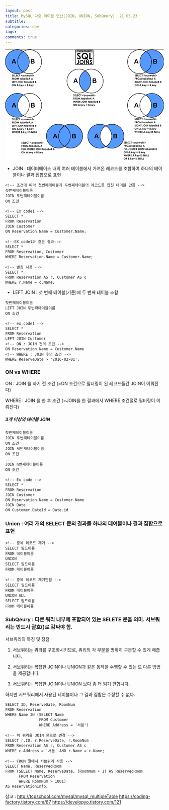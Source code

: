 ```yaml
--- 
layout: post  
title: MySQL 다중 테이블 연산(JOIN, UNION, SubQeury)  21.05.23
subtitle: 
categories: dev
tags: 
comments: true  
--- 
```


![join](/assets/img/post/2021-05-22-17-19-07.png)

- JOIN : 데이터베이스 내의 여러 테이블에서 가져온 레코드를 조합하여 하나의 테이블이나 결과 집합으로 표현

```
<!-- 조건에 따라 첫번째테이블과 두번째테이블의 레코드를 합친 테이블 만듬 -->
첫번째테이블이름
JOIN 두번째테이블이름
ON 조건

<!-- Ex code1 -->
SELECT *
FROM Reservation
JOIN Customer
ON Reservation.Name = Customer.Name;

<!--EX code1과 같은 결과-->
SELECT *
FROM Reservation, Customer
WHERE Reservation.Name = Customer.Name;

<!-- 별칭 사용 -->
SELECT *
FROM Reservation AS r, Customer AS c
WHERE r.Name = c.Name;
```

- LEFT JOIN : 첫 번째 테이블(기준)에 두 번째 테이블 조합

```
첫번째테이블이름
LEFT JOIN 두번째테이블이름
ON 조건

<!-- ex code1 -->
SELECT *
FROM Reservation
LEFT JOIN Customer
<!-- ON : JOIN 전의 조건 -->
ON Reservation.Name = Customer.Name
<!-- WHERE : JOIN 후의 조건 -->
WHERE ReserveDate > '2016-02-01';
```

### ON vs WHERE

ON : JOIN 을 하기 전 조건 (=ON 조건으로 필터링이 된 레코드들간 JOIN이 이뤄진다)

WHERE : JOIN 을 한 후 조건 (=JOIN을 한 결과에서 WHERE 조건절로 필터링이 이뤄진다)

##### 3개 이상의 테이블 JOIN

```
첫번째테이블이름
JOIN 두번째테이블이름
ON 조건
JOIN 세번째테이블이름
ON 조건
...
JOIN n번째테이블이름
ON 조건

<!-- Ex code -->
SELECT *
FROM Reservation
JOIN Customer
ON Reservation.Name = Customer.Name
JOIN Date
ON Customer.DateId = Date.id
```

### Union : 여러 개의 SELECT 문의 결과를 하나의 테이블이나 결과 집합으로 표현

```
<!-- 중복 레코드 제거 -->
SELECT 필드이름
FROM 테이블이름
UNION
SELECT 필드이름
FROM 테이블이름

<!-- 중복 레코드 제거안함 -->
SELECT 필드이름
FROM 테이블이름
UNION ALL
SELECT 필드이름
FROM 테이블이름
```

### SubQeury : 다른 쿼리 내부에 포함되어 있는 SELETE 문을 의미. 서브쿼리는 반드시 괄호()로 감싸야 함.

서브쿼리의 특징 및 장점

1. 서브쿼리는 쿼리를 구조화시키므로, 쿼리의 각 부분을 명확히 구분할 수 있게 해줍니다.

2. 서브쿼리는 복잡한 JOIN이나 UNION과 같은 동작을 수행할 수 있는 또 다른 방법을 제공합니다.

3. 서브쿼리는 복잡한 JOIN이나 UNION 보다 좀 더 읽기 편합니다.

하지만 서브쿼리에서 사용된 테이블이나 그 결과 집합은 수정할 수 없다.

```
SELECT ID, ReserveDate, RoomNum
FROM Reservation
WHERE Name IN (SELECT Name 
               FROM Customer
               WHERE Address = '서울')

<!-- 위 쿼리를 JOIN 문으로 변경 -->
SELECT r.ID, r.ReserveDate, r.RoomNum
FROM Reservation AS r, Customer AS c
WHERE c.Address = '서울' AND r.Name = c.Name;

<!-- FROM 절에서 서브쿼리 사용 -->
SELECT Name, ReservedRoom
FROM (SELECT Name, ReserveDate, (RoomNum + 1) AS ReservedRoom
      FROM Reservation
      WHERE RoomNum > 1001) 
AS ReservationInfo;
```

참고 : 
http://tcpschool.com/mysql/mysql_multipleTable
https://coding-factory.tistory.com/87
https://developyo.tistory.com/121
